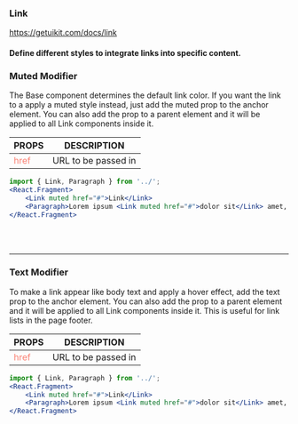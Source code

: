 ### Link
https://getuikit.com/docs/link

#### Define different styles to integrate links into specific content.

### Muted Modifier
The Base component determines the default link color.
If you want the link to a apply a muted style instead, just add the muted prop to the anchor element.
You can also add the prop to a parent element and it will be applied to all Link components inside it.

| PROPS  | DESCRIPTION |
| ----- | ----------- |
| <span style="color:salmon">href</span> | URL to be passed in |

```jsx
import { Link, Paragraph } from '../';
<React.Fragment>
    <Link muted href="#">Link</Link>
    <Paragraph>Lorem ipsum <Link muted href="#">dolor sit</Link> amet, consectetur adipiscing elit, sed do <Link muted href="#">eiusmod</Link> tempor incididunt ut <Link muted href="#">labore et</Link> dolore magna aliqua.</Paragraph>
</React.Fragment>
```

<br /><br /> <hr />

### Text Modifier
To make a link appear like body text and apply a hover effect, add the text prop to the anchor element.
You can also add the prop to a parent element and it will be applied to all Link components inside it.
This is useful for link lists in the page footer.

| PROPS  | DESCRIPTION |
| ----- | ----------- |
| <span style="color:salmon">href</span> | URL to be passed in |

```jsx
import { Link, Paragraph } from '../';
<React.Fragment>
    <Link muted href="#">Link</Link>
    <Paragraph>Lorem ipsum <Link muted href="#">dolor sit</Link> amet, consectetur adipiscing elit, sed do <Link muted href="#">eiusmod</Link> tempor incididunt ut <Link muted href="#">labore et</Link> dolore magna aliqua.</Paragraph>
</React.Fragment>
```

